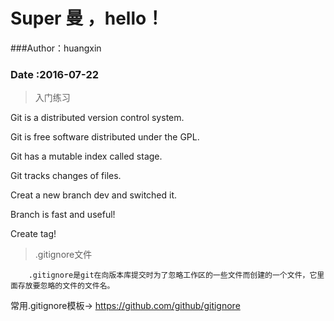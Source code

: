 # Super 曼 ，hello！
###Author：huangxin
### Date :2016-07-22

> 入门练习

Git is a distributed version control system.

Git is free software distributed under the GPL.

Git has a mutable index called stage.

Git tracks changes of files.

Creat a new branch dev and switched it.

Branch is fast and useful!

Create tag!

> .gitignore文件

```
	.gitignore是git在向版本库提交时为了忽略工作区的一些文件而创建的一个文件，它里面存放要忽略的文件的文件名。

```

常用.gitignore模板-> https://github.com/github/gitignore
